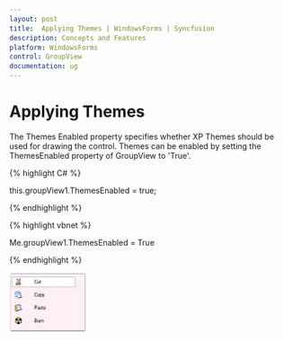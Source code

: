 ```yaml
---
layout: post
title:  Applying Themes | WindowsForms | Syncfusion
description: Concepts and Features
platform: WindowsForms
control: GroupView
documentation: ug
---
```

# Applying Themes

The Themes Enabled property specifies whether XP Themes should be used for drawing the control. Themes can be enabled by 
setting the ThemesEnabled property of GroupView to 'True'. 

{% highlight C# %}  

this.groupView1.ThemesEnabled = true;

{% endhighlight %}



{% highlight vbnet %} 

Me.groupView1.ThemesEnabled = True

{% endhighlight %}



 ![](Overview_images/Overview_img84.jpeg) 
